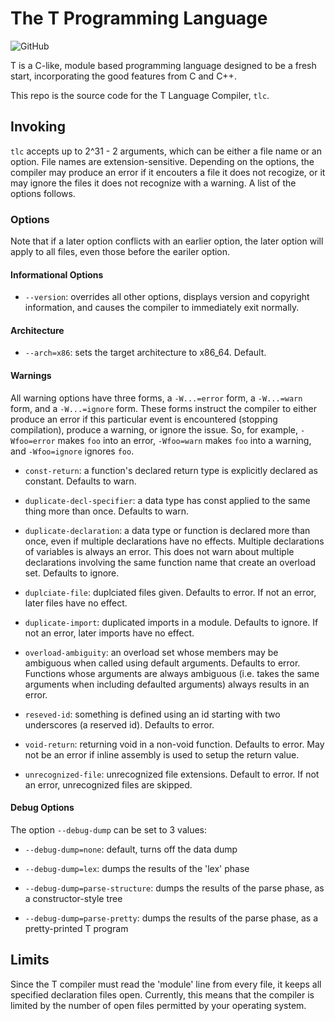 # The T Programming Language

![GitHub](https://img.shields.io/github/license/JustinHuPrime/TCompiler.svg)

T is a C-like, module based programming language designed to be a fresh start, incorporating the good features from C and C++.

This repo is the source code for the T Language Compiler, `tlc`.

## Invoking

`tlc` accepts up to 2^31 - 2 arguments, which can be either a file name or an option. File names are extension-sensitive. Depending on the options, the compiler may produce an error if it encouters a file it does not recogize, or it may ignore the files it does not recognize with a warning. A list of the options follows.

### Options

Note that if a later option conflicts with an earlier option, the later option will apply to all files, even those before the eariler option.

#### Informational Options

* `--version`: overrides all other options, displays version and copyright information, and causes the compiler to immediately exit normally.

#### Architecture

* `--arch=x86`: sets the target architecture to x86_64. Default.

<!--
* `--arch=y86`: sets the target architecture to y86 assembly (used in UBC's CPSC 313).

* `--arch=sm213`: sets the target architecture to sm213 assembly (used in UBC's CPSC 213).

* `--arch=sep`: sets the architecture to target to sep.
-->

#### Warnings

All warning options have three forms, a `-W...=error` form, a `-W...=warn` form, and a `-W...=ignore` form. These forms instruct the compiler to either produce an error if this particular event is encountered (stopping compilation), produce a warning, or ignore the issue. So, for example, `-Wfoo=error` makes `foo` into an error, `-Wfoo=warn` makes `foo` into a warning, and `-Wfoo=ignore` ignores `foo`.

* `const-return`: a function's declared return type is explicitly declared as constant. Defaults to warn.

* `duplicate-decl-specifier`: a data type has const applied to the same thing more than once. Defaults to warn.

* `duplicate-declaration`: a data type or function is declared more than once, even if multiple declarations have no effects. Multiple declarations of variables is always an error. This does not warn about multiple declarations involving the same function name that create an overload set. Defaults to ignore.

* `duplciate-file`: duplciated files given. Defaults to error. If not an error, later files have no effect.

* `duplicate-import`: duplicated imports in a module. Defaults to ignore. If not an error, later imports have no effect.

* `overload-ambiguity`: an overload set whose members may be ambiguous when called using default arguments. Defaults to error. Functions whose arguments are always ambiguous (i.e. takes the same arguments when including defaulted arguments) always results in an error.

* `reseved-id`: something is defined using an id starting with two underscores (a reserved id). Defaults to error.

* `void-return`: returning void in a non-void function. Defaults to error. May not be an error if inline assembly is used to setup the return value.

* `unrecognized-file`: unrecognized file extensions. Default to error. If not an error, unrecognized files are skipped.

#### Debug Options

The option `--debug-dump` can be set to 3 values:

* `--debug-dump=none`: default, turns off the data dump

* `--debug-dump=lex`: dumps the results of the 'lex' phase

* `--debug-dump=parse-structure`: dumps the results of the parse phase, as a constructor-style tree

* `--debug-dump=parse-pretty`: dumps the results of the parse phase, as a pretty-printed T program

## Limits

Since the T compiler must read the 'module' line from every file, it keeps all specified declaration files open. Currently, this means that the compiler is limited by the number of open files permitted by your operating system.
